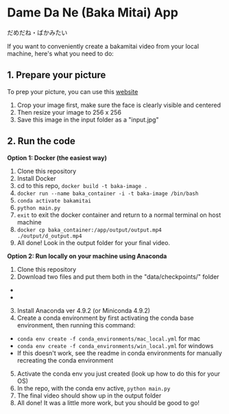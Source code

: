 
# Dame Da Ne (Baka Mitai) App

だめだね・ばかみたい

If you want to conveniently create a bakamitai video from your local machine, here's what you need to do:

## 1. Prepare your picture
To prep your picture, you can use this [website](https://photoshop.adobe.com/)
1. Crop your image first, make sure the face is clearly visible and centered
2. Then resize your image to 256 x 256
3. Save this image in the input folder as a "input.jpg"

## 2. Run the code

**Option 1: Docker (the easiest way)**
1. Clone this repository
2. Install Docker
3. cd to this repo, `docker build -t baka-image .`
4. `docker run --name baka_container -i -t baka-image /bin/bash`
5. `conda activate bakamitai`
6. `python main.py`
7. `exit` to exit the docker container and return to a normal terminal on host machine
7. `docker cp baka_container:/app/output/output.mp4 ./output/d_output.mp4`
8. All done! Look in the output folder for your final video.


**Option 2: Run locally on your machine using Anaconda**
1. Clone this repository
2. Download two files and put them both in the "data/checkpoints/" folder
  - 
  -
3. Install Anaconda ver 4.9.2 (or Miniconda 4.9.2)
4. Create a conda environment by first activating the conda base environment, then running this command:
  - `conda env create -f conda_environments/mac_local.yml` for mac
  - `conda env create -f conda_environments/win_local.yml` for windows
  - If this doesn't work, see the readme in conda environments for manually recreating the conda environment
5. Activate the conda env you just created (look up how to do this for your OS)
6. In the repo, with the conda env active, `python main.py`
7. The final video should show up in the output folder
8. All done! It was a little more work, but you should be good to go!

